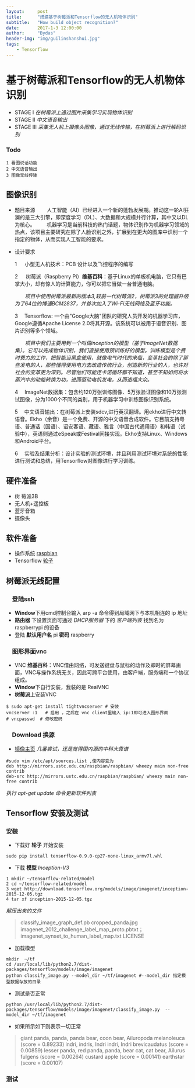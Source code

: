 ```yaml
---
layout:     post
title:      "搭建基于树莓派和Tensorflow的无人机物体识别"
subtitle:   "How build object recognition?"
date:       2017-1-3 12:00:00
author:     "Bydas"
header-img: "img/guilinshanshui.jpg"
tags:
    - Tensorflow
---
```


# 基于树莓派和Tensorflow的无人机物体识别

- STAGE I      *在树莓派上通过图片采集学习实现物体识别* 
- STAGE II     *中文语音输出*
- STAGE III    *采集无人机上摄像头图像，通过无线传输，在树莓派上进行解码识别*

### Todo

    1 看图说话功能
    2 中文语音输出
    3 图像无线传输

## 图像识别
 - 题目来源
&emsp;&emsp;人工智能（AI）已经进入一个新的蓬勃发展期。推动这一轮AI狂澜的是三大引擎，即深度学习（DL）、大数据和大规模并行计算，其中又以DL为核心。
&emsp;&emsp;机器学习是当前科技的热门话题，物体识别作为机器学习领域的热点，该项目主要研究在除了人脸识别之外，扩展到在更大的图库中识别一个指定的物体，从而实现人工智能的要求。

- 设计要求

    1 &emsp; 小型无人机技术：PCB 设计以及飞控程序的编写

    2 &emsp;  树莓派（Raspberry Pi）**维基百科**：基于Linux的单板机电脑，它只有巴掌大小，却有惊人的计算能力，你可以把它当做一台普通电脑。

    &emsp;&emsp;*项目中使用树莓派最新的版本3,较前一代树莓派2，树莓派3的处理器升级为了64位的博通BCM2837，并首次加入了Wi-Fi无线网络及蓝牙功能。*

    3 &emsp;Tensorflow: 一个由"Google大脑"团队的研究人员开发的机器学习库，Google遵循Apache License 2.0将其开源。该系统可以被用于语音识别、图片识别等多个领域。

    &emsp;&emsp;*项目中我们主要用到一个叫做inception的模型（基于ImageNet数据集）。它可以完成物体识别，我们直接使用预训练好的模型。训练模型是个费时费力的工作，把智能当黑盒使用，就像电气时代的来临，变革社会的除了那些发电的人，那些懂得使用电力去改造传统行业，创造新的行业的人，也许对社会的变革更为深刻。尽管他们可能连卡诺循环都不知道，甚至不知如何将水蒸汽中的动能转换为功，进而驱动电机发电，从而造福大众。*

    4 &emsp;ImageNet数据集：包含约120万张训练图像、5万张验证图像和10万张测试图像，分为1000个不同的类别，用于机器学习中训练图像识别系统。

    5 &emsp;中文语音输出：在树莓派上安装sdcv,进行英汉翻译。用ekho进行中文转语音。Ekho（余音）是一个免费、开源的中文语音合成软件。它目前支持粤语、普通话（国语）、诏安客语、藏语、雅言（中国古代通用语）和韩语（试验中），英语则通过eSpeak或Festival间接实现。Ekho支持Linux、Windows和Android平台。

    6 &emsp;实验及结果分析：设计实验的测试环境，并且利用测试环境对系统的性能进行测试和总结，用Tensorflow对图像进行学习训练。

## 硬件准备
- 树 莓派3B
- 无人机+遥控板
- 蓝牙音箱
- 摄像头

## 软件准备
 - 操作系统 [raspbian](https://downloads.raspberrypi.org/raspbian/images/raspbian-2016-05-31/)
- Tensorflow  [轮子](http://tensordata.cn/tensorflow-0.9.0-cp27-none-linux_armv7l.whl)

## 树莓派无线配置

 ### &emsp;登陆ssh

- **Window**下用cmd控制台输入 arp -a 命令得到局域网下与本机相连的 ip 地址
- **路由器** 下设置页面可通过 *DHCP服务器* 下的 *客户端列表* 找到名为 raspberrypi 的设备
- 登陆 **默认用户名** pi **密码** raspberry 

 ### &emsp;图形界面vnc

 - VNC **维基百科**：VNC借由网络，可发送键盘与鼠标的动作及即时的屏幕画面，VNC与操作系统无关，因此可跨平台使用，由客户端，服务端和一个协议组成。
- **Window**下自行安装，我装的是 RealVNC
- **树莓派**上安装VNC

```
$ sudo apt-get install tightvncserver # 安装
vncserver :1   # 启用 ，之后在 vnc client里输入 ip:1即可进入图形界面
# vncpasswd  # 修改密码
```

### &emsp;Download 换源
 - [镜像主页](https://lug.ustc.edu.cn/wiki/mirrors/help/raspbian)
*几番尝试，还是觉得国内源的中科大靠谱*

```
#sudo vim /etc/apt/sources.list ,使内容变为
deb http://mirrors.ustc.edu.cn/raspbian/raspbian/ wheezy main non-free contrib
deb-src http://mirrors.ustc.edu.cn/raspbian/raspbian/ wheezy main non-free contrib
```

*执行 apt-get update 命令更新软件列表*

## Tensorflow 安装及测试
 
### 安装
 
- 下载好 **轮子** 开始安装

```
sudo pip install tensorflow-0.9.0-cp27-none-linux_armv7l.whl
```
- 下载 **模型** *Inception-V3*

```
1 mkdir ~/tensorflow-related/model
2 cd ~/tensorflow-related/model
3 wget http://download.tensorflow.org/models/image/imagenet/inception-2015-12-05.tgz
4 tar xf inception-2015-12-05.tgz
```
*解压出来的文件*

> classify_image_graph_def.pb
cropped_panda.jpg
imagenet_2012_challenge_label_map_proto.pbtxt；
imagenet_synset_to_human_label_map.txt
LICENSE

- 加载模型

```
mkdir  ~/tf
cd /usr/local/lib/python2.7/dist-packages/tensorflow/models/image/imagenet
python classify_image.py --model_dir ~/tf/imagenet #--model_dir 指定模型数据存放的目录
```

- 测试是否正常

```
python /usr/local/lib/python2.7/dist-packages/tensorflow/models/image/imagenet/classify_image.py  --model_dir ~/tf/imagenet
```
- 如果所示如下则表示一切正常

>giant panda, panda, panda bear, coon bear, Ailuropoda melanoleuca (score = 0.89233)
indri, indris, Indri indri, Indri brevicaudatus (score = 0.00859)
lesser panda, red panda, panda, bear cat, cat bear, Ailurus fulgens (score = 0.00264)
custard apple (score = 0.00141)
earthstar (score = 0.00107)

 ### 测试
